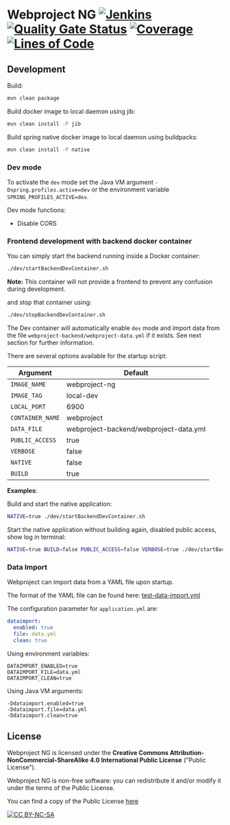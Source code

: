 # Webproject NG [![Jenkins](https://img.shields.io/jenkins/build?jobUrl=https%3A%2F%2Fjenkins.gmasil.de%2Fjob%2Fgithub-gmasil%2Fjob%2FWebproject-NG%2Fjob%2Fmaster%2F)](https://jenkins.gmasil.de/blue/organizations/jenkins/github-gmasil%2FWebproject-NG/branches) [![Quality Gate Status](https://sonar.gmasil.de/api/project_badges/measure?project=de.gmasil%3Awebproject-ng%3Abackend%3Amaster&metric=alert_status)](https://sonar.gmasil.de/dashboard?id=de.gmasil%3Awebproject-ng%3Abackend%3Amaster) [![Coverage](https://sonar.gmasil.de/api/project_badges/measure?project=de.gmasil%3Awebproject-ng%3Abackend%3Amaster&metric=coverage)](https://sonar.gmasil.de/component_measures?id=de.gmasil%3Awebproject-ng%3Abackend%3Amaster&metric=coverage&view=treemap) [![Lines of Code](https://sonar.gmasil.de/api/project_badges/measure?project=de.gmasil%3Awebproject-ng%3Abackend%3Amaster&metric=ncloc)](https://sonar.gmasil.de/code?id=de.gmasil%3Awebproject-ng%3Abackend%3Amaster)

## Development

Build:

```bash
mvn clean package
```

Build docker image to local daemon using jib:

```bash
mvn clean install -P jib
```

Build spring native docker image to local daemon using buildpacks:

```bash
mvn clean install -P native
```

### Dev mode

To activate the `dev` mode set the Java VM argument `-Dspring.profiles.active=dev` or the environment variable `SPRING_PROFILES_ACTIVE=dev`.

Dev mode functions:

- Disable CORS

### Frontend development with backend docker container

You can simply start the backend running inside a Docker container:

```bash
./dev/startBackendDevContainer.sh
```

**Note:** This container will not provide a frontend to prevent any confusion during development.

and stop that container using:

```bash
./dev/stopBackendDevContainer.sh
```

The Dev container will automatically enable `dev` mode and import data from the file `webproject-backend/webproject-data.yml` if it exists. See next section for further information.

There are several options available for the startup script:

| Argument         | Default                                |
| ---------------- | -------------------------------------- |
| `IMAGE_NAME`     | webproject-ng                          |
| `IMAGE_TAG`      | local-dev                              |
| `LOCAL_PORT`     | 6900                                   |
| `CONTAINER_NAME` | webproject                             |
| `DATA_FILE`      | webproject-backend/webproject-data.yml |
| `PUBLIC_ACCESS`  | true                                   |
| `VERBOSE`        | false                                  |
| `NATIVE`         | false                                  |
| `BUILD`          | true                                   |

**Examples**:

Build and start the native application:

```bash
NATIVE=true ./dev/startBackendDevContainer.sh
```

Start the native application without building again, disabled public access, show log in terminal:

```bash
NATIVE=true BUILD=false PUBLIC_ACCESS=false VERBOSE=true ./dev/startBackendDevContainer.sh
```

### Data Import

Webproject can import data from a YAML file upon startup.

The format of the YAML file can be found here: [test-data-import.yml](webproject-backend/src/test/resources/test-data-import.yml)

The configuration parameter for `application.yml` are:

```yml
dataimport:
  enabled: true
  file: data.yml
  clean: true
```

Using environment variables:

```properties
DATAIMPORT_ENABLED=true
DATAIMPORT_FILE=data.yml
DATAIMPORT_CLEAN=true
```

Using Java VM arguments:

```properties
-Ddataimport.enabled=true
-Ddataimport.file=data.yml
-Ddataimport.clean=true
```

## License

Webproject NG is licensed under the **Creative Commons Attribution-NonCommercial-ShareAlike 4.0 International Public License** ("Public License").

Webproject NG is non-free software: you can redistribute it and/or modify it under the terms of the Public License.

You can find a copy of the Public License [here](LICENSE.txt)

[![CC BY-NC-SA](https://licensebuttons.net/l/by-nc-sa/4.0/88x31.png)](https://creativecommons.org/licenses/by-nc-sa/4.0/legalcode)
